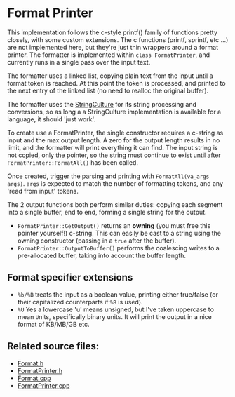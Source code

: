 # Format Printer

This implementation follows the c-style printf() family of functions pretty closely, with some custom extensions.
The c functions (printf, sprintf, etc ...) are not implemented here, but they're just thin wrappers around a format printer.
The formatter is implemented within `class FormatPrinter`, and currently runs in a single pass over the input text.

The formatter uses a linked list, copying plain text from the input until a format token is reached. At this point the token is processed,
and printed to the next entry of the linked list (no need to realloc the original buffer).

The formatter uses the [StringCulture](StringCulture.md) for its string processing and conversions, so as long a a StringCulture implementation is available for a language, it should 'just work'.

To create use a FormatPrinter, the single constructor requires a c-string as input and the max output length. A zero for the output length results in no limit, and the formatter will print everything it can find.
The input string is not copied, only the pointer, so the string must continue to exist until after `FormatPrinter::FormatAll()` has been called.

Once created, trigger the parsing and printing with `FormatAll(va_args args)`. `args` is expected to match the number of formatting tokens, and any 'read from input' tokens.

The 2 output functions both perform similar duties: copying each segment into a single buffer, end to end, forming a single string for the output.

- `FormatPrinter::GetOutput()` returns an **owning** (you must free this pointer yourself!) c-string. This can easily be cast to a string using the owning
constructor (passing in a `true` after the buffer).
- `FormatPrinter::OutputToBuffer()` performs the coalescing writes to a pre-allocated buffer, taking into account the buffer length.

## Format specifier extensions
- `%b/%B` treats the input as a boolean value, printing either true/false (or their capitalized counterparts if `%B` is used).
- `%U` Yes a lowercase 'u' means unsigned, but I've taken uppercase to mean `U`nits, specifically binary units. It will print the output in a nice format of KB/MB/GB etc.

## Related source files:
- [Format.h](../../libs/np-syslib/include/Format.h)
- [FormatPrinter.h](../../libs/np-syslib/include/FormatPrinter.h)
- [Format.cpp](../../libs/np-syslib/Format.cpp)
- [FormatPrinter.cpp](../../libs/np-syslib/FormatPrinter.cpp)
